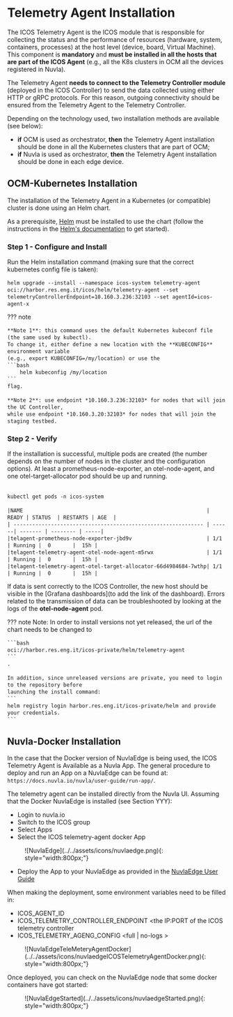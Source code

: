 # Telemetry Agent Installation

The ICOS Telemetry Agent is the ICOS module that is responsible for collecting the status and 
the performance of resources (hardware, system, containers, processes) at the host level 
(device, board, Virtual Machine). 
This component is **mandatory** and **must be installed in all the hosts that are part of the ICOS Agent** 
(e.g., all the K8s clusters in OCM all the devices registered in Nuvla).

The Telemetry Agent **needs to connect to the Telemetry Controller module**
(deployed in the ICOS Controller) to send the data collected using either HTTP or gRPC protocols. 
For this reason, outgoing connectivity should be ensured from the Telemetry Agent to the 
Telemetry Controller.

Depending on the technology used, two installation methods are available (see below):

- **if** OCM is used as orchestrator, **then** the Telemetry Agent installation should be done 
  in all the Kubernetes clusters that are part of OCM;
- **if** Nuvla is used as orchestrator, **then** the Telemetry Agent installation should be done 
  in each edge device.

## **OCM-Kubernetes Installation**
The installation of the Telemetry Agent in a Kubernetes (or compatible) cluster is done using 
an Helm chart.

As a prerequisite, [Helm](https://helm.sh) must be installed to use the chart (follow the instructions 
in the [Helm's documentation](https://helm.sh/docs/) to get started).

### Step 1 - Configure and Install 
Run the Helm installation command (making sure that the correct kubernetes config file is taken):

```console
helm upgrade --install --namespace icos-system telemetry-agent oci://harbor.res.eng.it/icos/helm/telemetry-agent --set telemetryControllerEndpoint=10.160.3.236:32103 --set agentId=icos-agent-x

```
??? note

	**Note 1**: this command uses the default Kubernetes kubeconf file (the same used by kubectl). 
	To change it, either define a new location with the **KUBECONFIG** environment variable 
	(e.g., export KUBECONFIG=/my/location) or use the 
	```bash
		helm kubeconfig /my/location 
	```
	flag.

	**Note 2**: use endpoint *10.160.3.236:32103* for nodes that will join the UC Controller, 
	while use endpoint *10.160.3.20:32103* for nodes that will join the staging testbed.

### Step 2 - Verify
If the installation is successful, multiple pods are created (the number depends on the number of nodes 
in the cluster and the configuration options). At least a prometheus-node-exporter, an otel-node-agent, 
and one otel-target-allocator pod should be up and running. 

```console

kubectl get pods -n icos-system

|NAME                                                           | READY | STATUS  | RESTARTS | AGE  |
| ------------------------------------------------------------- | ------| ------- | -------- | -----|
|telagent-prometheus-node-exporter-jbd9v                        | 1/1   | Running |  0       |  15h |
|telagent-telemetry-agent-otel-node-agent-m5rwx                 | 1/1   | Running |  0       |  15h |
|telagent-telemetry-agent-otel-target-allocator-66d4984684-7wthp| 1/1   | Running |  0       |  15h |

```
If data is sent correctly to the ICOS Controller, the new host should be visible in the 
[Grafana dashboards](to add the link of the dashboard). 
Errors related to the transmission of data can be troubleshooted by looking at the logs of the 
**otel-node-agent** pod.

??? note
	Note: In order to install versions not yet released, the url of the chart needs to be changed to 
	
	```bash
	oci://harbor.res.eng.it/icos-private/helm/telemetry-agent
	```
	. 
	
	In addition, since unreleased versions are private, you need to login to the repository before 
	launching the install command: 
	```
	helm registry login harbor.res.eng.it/icos-private/helm and provide your credentials.
	```
## **Nuvla-Docker Installation**

In the case that the Docker version of NuvlaEdge is being used, the ICOS Telemetry Agent is
Available as a Nuvla App. 
The general procedure to deploy and run an App on a NuvlaEdge can be found at: 
`https://docs.nuvla.io/nuvla/user-guide/run-app/`.

The telemetry agent can be installed directly from the Nuvla UI. 
Assuming that the Docker NuvlaEdge is installed (see Section YYY):

- Login to nuvla.io
- Switch to the ICOS group
- Select Apps
- Select the ICOS telemetry-agent docker App

<figure markdown="1">
![NuvlaEdge](../../assets/icons/nuvlaedge.png){: style="width:800px;"}
</figure>

- Deploy the App to your NuvlaEdge as provided in the [NuvlaEdge User Guide](https://docs.nuvla.io/nuvla/user-guide/run-app/)

When making the deployment, some environment variables need to be filled in:

* ICOS_AGENT_ID <the ID of your ICOS agent>
* ICOS_TELEMETRY_CONTROLLER_ENDPOINT <the IP:PORT of the ICOS telemetry controller
* ICOS_TELEMETRY_AGENG_CONFIG <full | no-logs >

<figure markdown="1">
![NuvlaEdgeTeleMeteryAgentDocker](../../assets/icons/nuvlaedgeICOSTelemetryAgentDocker.png){: style="width:800px;"}
</figure>


Once deployed, you can check on the NuvlaEdge node that some docker containers have got started:

<figure markdown="1">
![NuvlaEdgeStarted](../../assets/icons/nuvlaedgeStarted.png){: style="width:800px;"}
</figure>